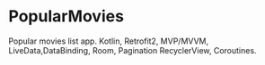 # PopularMovies
Popular movies list app.
Kotlin, Retrofit2, MVP/MVVM, LiveData,DataBinding, Room, Pagination RecyclerView, Coroutines.
